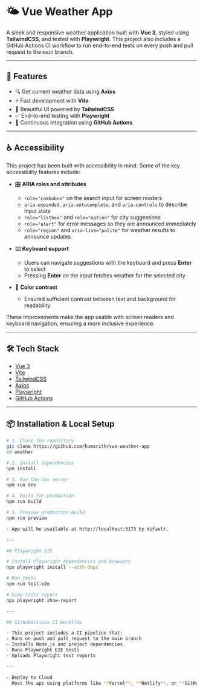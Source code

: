 # 🌤️ Vue Weather App

A sleek and responsive weather application built with **Vue 3**, styled using **TailwindCSS**, and tested with **Playwright**. This project also includes a GitHub Actions CI workflow to run end-to-end tests on every push and pull request to the `main` branch.

---

## 🚀 Features

- 🔍 Get current weather data using **Axios**
- ⚡ Fast development with **Vite**
- 🎨 Beautiful UI powered by **TailwindCSS**
- ✅ End-to-end testing with **Playwright**
- 🔁 Continuous integration using **GitHub Actions**

---

## ♿ Accessibility

This project has been built with accessibility in mind. Some of the key accessibility features include:

- 🎛 **ARIA roles and attributes**
  - `role="combobox"` on the search input for screen readers
  - `aria-expanded`, `aria-autocomplete`, and `aria-controls` to describe input state
  - `role="listbox"` and `role="option"` for city suggestions
  - `role="alert"` for error messages so they are announced immediately
  - `role="region"` and `aria-live="polite"` for weather results to announce updates

- ⌨️ **Keyboard support**
  - Users can navigate suggestions with the keyboard and press **Enter** to select
  - Pressing **Enter** on the input fetches weather for the selected city

- 🎨 **Color contrast**
  - Ensured sufficient contrast between text and background for readability

These improvements make the app usable with screen readers and keyboard navigation, ensuring a more inclusive experience.

---

## 🛠️ Tech Stack

- [Vue 3](https://vuejs.org/)
- [Vite](https://vitejs.dev/)
- [TailwindCSS](https://tailwindcss.com/)
- [Axios](https://axios-http.com/)
- [Playwright](https://playwright.dev/)
- [GitHub Actions](https://github.com/features/actions)

---

## 📦 Installation & Local Setup

```bash
# 1. Clone the repository
git clone https://github.com/kumarith/vue-weather-app
cd weather

# 2. Install dependencies
npm install

# 3. Run the dev server
npm run dev

# 4. Build for production
npm run build

# 5. Preview production build
npm run preview

- App will be available at http://localhost:5173 by default.

---

## Playwright E2E

# Install Playwright dependencies and browsers
npx playwright install --with-deps

# Run tests
npm run test:e2e

# View tedts report
npx playwright show-report

---

## GithubActions CI Workflow 

- This project includes a CI pipeline that:
- Runs on push and pull_request to the main branch
- Installs Node.js and project dependencies
- Runs Playwright E2E tests
- Uploads Playwright test reports

---

- Deploy to Cloud 
  Host the app using platforms like **Vercel**, **Netlify**, or **GitHub Pages**.


